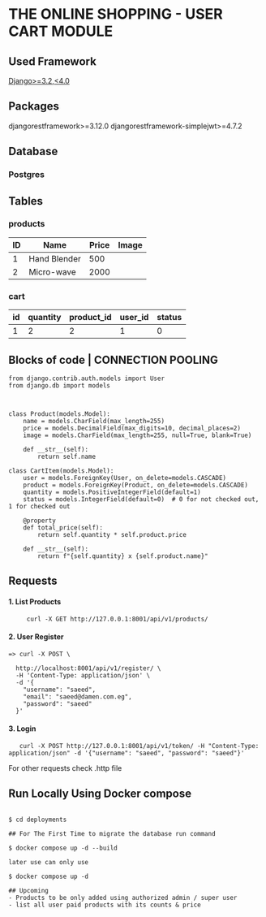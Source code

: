 # THE ONLINE SHOPPING - USER CART MODULE


## Used Framework 

[Django>=3.2,<4.0](https://www.djangoproject.com/)


## Packages

djangorestframework>=3.12.0
djangorestframework-simplejwt>=4.7.2

## Database 
### Postgres

## Tables

### products

| ID   | Name           | Price |  Image |
|------|----------------|-------|--------|
| 1    | Hand Blender   |  500  |        |
| 2    | Micro-wave     |  2000 |        |

### cart

| id | quantity | product_id | user_id | status |
|----|----------|------------|---------|--------|
|  1 |    2     |      2     |    1    |   0    |


## Blocks of code  | CONNECTION POOLING


```
from django.contrib.auth.models import User
from django.db import models



class Product(models.Model):
    name = models.CharField(max_length=255)
    price = models.DecimalField(max_digits=10, decimal_places=2)
    image = models.CharField(max_length=255, null=True, blank=True)

    def __str__(self):
        return self.name

class CartItem(models.Model):
    user = models.ForeignKey(User, on_delete=models.CASCADE)
    product = models.ForeignKey(Product, on_delete=models.CASCADE)
    quantity = models.PositiveIntegerField(default=1)
    status = models.IntegerField(default=0)  # 0 for not checked out, 1 for checked out

    @property
    def total_price(self):
        return self.quantity * self.product.price

    def __str__(self):
        return f"{self.quantity} x {self.product.name}"
```


## Requests

#### 1. List Products
  ``` 
       curl -X GET http://127.0.0.1:8001/api/v1/products/
  ```

#### 2. User Register 
    => curl -X POST \
```  
  http://localhost:8001/api/v1/register/ \
  -H 'Content-Type: application/json' \
  -d '{
    "username": "saeed",
    "email": "saeed@damen.com.eg",
    "password": "saeed"
  }'
```
#### 3. Login
```
   curl -X POST http://127.0.0.1:8001/api/v1/token/ -H "Content-Type: application/json" -d '{"username": "saeed", "password": "saeed"}'

```
For other requests check .http file

## Run Locally Using Docker compose 


```

$ cd deployments

## For The First Time to migrate the database run command

$ docker compose up -d --build

later use can only use 

$ docker compose up -d

## Upcoming
- Products to be only added using authorized admin / super user
- list all user paid products with its counts & price


